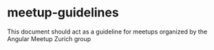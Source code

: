 # meetup-guidelines
This document should act as a guideline for meetups organized by the Angular Meetup Zurich group

